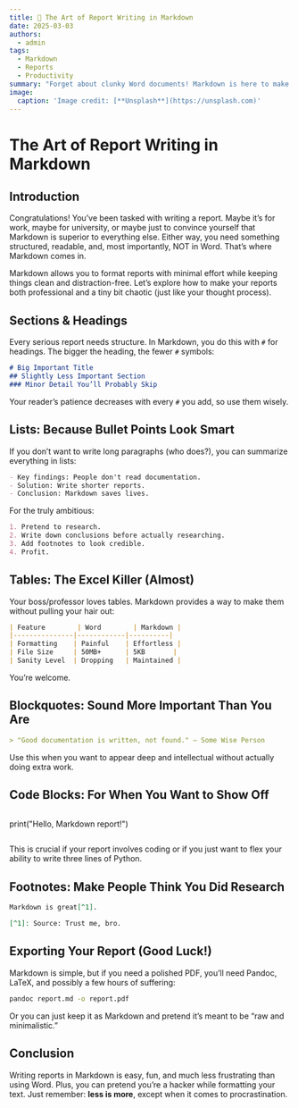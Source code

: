 ```yaml
---
title: 📜 The Art of Report Writing in Markdown
date: 2025-03-03
authors:
  - admin
tags:
  - Markdown
  - Reports
  - Productivity
summary: "Forget about clunky Word documents! Markdown is here to make your reports look professional (or at least, legible) without the suffering."
image:
  caption: 'Image credit: [**Unsplash**](https://unsplash.com)'
---
```


# The Art of Report Writing in Markdown

## Introduction

Congratulations! You’ve been tasked with writing a report. Maybe it’s for work, maybe for university, or maybe just to convince yourself that Markdown is superior to everything else. Either way, you need something structured, readable, and, most importantly, NOT in Word. That’s where Markdown comes in.

Markdown allows you to format reports with minimal effort while keeping things clean and distraction-free. Let’s explore how to make your reports both professional and a tiny bit chaotic (just like your thought process).

## Sections & Headings

Every serious report needs structure. In Markdown, you do this with `#` for headings. The bigger the heading, the fewer `#` symbols:

```markdown
# Big Important Title
## Slightly Less Important Section
### Minor Detail You’ll Probably Skip
```

Your reader’s patience decreases with every `#` you add, so use them wisely.

## Lists: Because Bullet Points Look Smart

If you don’t want to write long paragraphs (who does?), you can summarize everything in lists:

```markdown
- Key findings: People don't read documentation.
- Solution: Write shorter reports.
- Conclusion: Markdown saves lives.
```

For the truly ambitious:

```markdown
1. Pretend to research.
2. Write down conclusions before actually researching.
3. Add footnotes to look credible.
4. Profit.
```

## Tables: The Excel Killer (Almost)

Your boss/professor loves tables. Markdown provides a way to make them without pulling your hair out:

```markdown
| Feature        | Word        | Markdown |
|---------------|------------|----------|
| Formatting    | Painful    | Effortless |
| File Size     | 50MB+      | 5KB       |
| Sanity Level  | Dropping   | Maintained |
```

You’re welcome.

## Blockquotes: Sound More Important Than You Are

```markdown
> "Good documentation is written, not found." — Some Wise Person
```

Use this when you want to appear deep and intellectual without actually doing extra work.

## Code Blocks: For When You Want to Show Off

```markdown
```
print("Hello, Markdown report!")
```
```

This is crucial if your report involves coding or if you just want to flex your ability to write three lines of Python.

## Footnotes: Make People Think You Did Research

```markdown
Markdown is great[^1].

[^1]: Source: Trust me, bro.
```

## Exporting Your Report (Good Luck!)

Markdown is simple, but if you need a polished PDF, you’ll need Pandoc, LaTeX, and possibly a few hours of suffering:

```sh
pandoc report.md -o report.pdf
```

Or you can just keep it as Markdown and pretend it’s meant to be “raw and minimalistic.”

## Conclusion

Writing reports in Markdown is easy, fun, and much less frustrating than using Word. Plus, you can pretend you’re a hacker while formatting your text. Just remember: **less is more**, except when it comes to procrastination.


